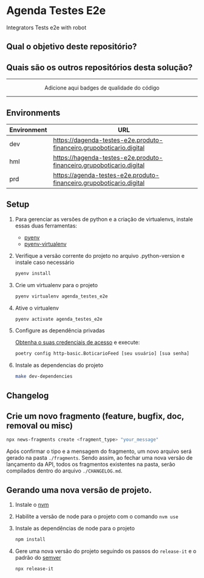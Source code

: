 # Agenda Testes E2e

Integrators Tests e2e with robot

## Qual o objetivo deste repositório?

## Quais são os outros repositórios desta solução?

---

<p align="center">
  Adicione aqui badges de qualidade do código
</p>

---

## Environments

| Environment | URL                                                                    |
| ----------- | ---------------------------------------------------------------------- |
| dev         | <https://dagenda-testes-e2e.produto-financeiro.grupoboticario.digital> |
| hml         | <https://hagenda-testes-e2e.produto-financeiro.grupoboticario.digital> |
| prd         | <https://agenda-testes-e2e.produto-financeiro.grupoboticario.digital>  |

## Setup

1. Para gerenciar as versões de python e a criação de virtualenvs, instale essas duas ferramentas:

   - [pyenv](https://github.com/pyenv/pyenv)
   - [pyenv-virtualenv](https://github.com/pyenv/pyenv-virtualenv)

2. Verifique a versão corrente do projeto no arquivo .python-version e instale caso necessário

   ```bash
   pyenv install
   ```

3. Crie um virtualenv para o projeto

   ```bash
   pyenv virtualenv agenda_testes_e2e
   ```

4. Ative o virtualenv

   ```bash
   pyenv activate agenda_testes_e2e
   ```

5. Configure as dependência privadas

   [Obtenha o suas credenciais de acesso](https://dev.gb.tech/docs/default/component/stack-tecnologia-gb/backend/python/#gestao-de-dependencia)
   e execute:

   ```bash
   poetry config http-basic.BoticarioFeed [seu usuário] [sua senha]
   ```

6. Instale as dependencias do projeto

   ```bash
   make dev-dependencies
   ```

## Changelog

## Crie um novo fragmento (feature, bugfix, doc, removal ou misc)

```bash
npx news-fragments create <fragment_type> "your_message"
```

Após confirmar o tipo e a mensagem do fragmento, um novo arquivo será gerado na pasta `./fragments`.
Sendo assim, ao fechar uma nova versão de lançamento da API, todos os fragmentos existentes na pasta, serão compilados dentro do arquivo `./CHANGELOG.md`.

## Gerando uma nova versão de projeto.

1. Instale o [nvm](https://github.com/nvm-sh/nvm)
2. Habilite a versão de node para o projeto com o comando `nvm use`
3. Instale as dependências de node para o projeto

   ```bash
   npm install
   ```

4. Gere uma nova versão do projeto seguindo os passos do `release-it` e o padrão do [semver](https://semver.org/)

   ```bash
   npx release-it
   ```
